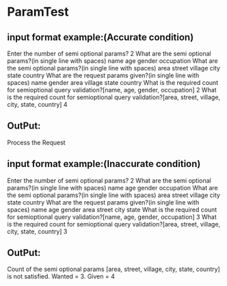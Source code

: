 # ParamTest

input format example:(Accurate condition)
-----------------------------------------
Enter the number of semi optional params?
2
What are the semi optional params?(in single line with spaces)
name age gender occupation
What are the semi optional params?(in single line with spaces)
area street village city state country
What are the request params given?(in single line with spaces)
name gender area village state country
What is the required count for semioptional query validation?[name, age, gender, occupation]
2
What is the required count for semioptional query validation?[area, street, village, city, state, country]
4

OutPut:
--------
Process the Request



input format example:(Inaccurate condition)
-------------------------------------------
Enter the number of semi optional params?
2
What are the semi optional params?(in single line with spaces)
name age gender occupation
What are the semi optional params?(in single line with spaces)
area street village city state country
What are the request params given?(in single line with spaces)
name age gender area street city state
What is the required count for semioptional query validation?[name, age, gender, occupation]
3
What is the required count for semioptional query validation?[area, street, village, city, state, country]
3

OutPut:
-------
Count of the semi optional params [area, street, village, city, state, country] is not satisfied. Wanted = 3. Given = 4
